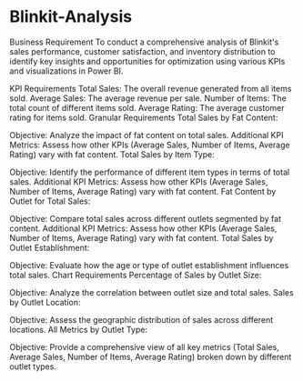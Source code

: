 # Blinkit-Analysis
Business Requirement
To conduct a comprehensive analysis of Blinkit's sales performance, customer satisfaction, and inventory distribution to identify key insights and opportunities for optimization using various KPIs and visualizations in Power BI.

KPI Requirements
Total Sales: The overall revenue generated from all items sold.
Average Sales: The average revenue per sale.
Number of Items: The total count of different items sold.
Average Rating: The average customer rating for items sold.
Granular Requirements
Total Sales by Fat Content:

Objective: Analyze the impact of fat content on total sales.
Additional KPI Metrics: Assess how other KPIs (Average Sales, Number of Items, Average Rating) vary with fat content.
Total Sales by Item Type:

Objective: Identify the performance of different item types in terms of total sales.
Additional KPI Metrics: Assess how other KPIs (Average Sales, Number of Items, Average Rating) vary with fat content.
Fat Content by Outlet for Total Sales:

Objective: Compare total sales across different outlets segmented by fat content.
Additional KPI Metrics: Assess how other KPIs (Average Sales, Number of Items, Average Rating) vary with fat content.
Total Sales by Outlet Establishment:

Objective: Evaluate how the age or type of outlet establishment influences total sales.
Chart Requirements
Percentage of Sales by Outlet Size:

Objective: Analyze the correlation between outlet size and total sales.
Sales by Outlet Location:

Objective: Assess the geographic distribution of sales across different locations.
All Metrics by Outlet Type:

Objective: Provide a comprehensive view of all key metrics (Total Sales, Average Sales, Number of Items, Average Rating) broken down by different outlet types.
